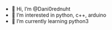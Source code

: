 - 👋 Hi, I’m @Dani0rednuht
- 👀 I’m interested in python, c++, arduino
- 🌱 I’m currently learning python3
